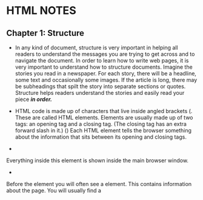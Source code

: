 # HTML NOTES

## Chapter 1: Structure

- In any kind of document, structure is very important in helping all readers to understand the messages you are trying to get across and to navigate the document. In order to learn how to write web pages, it is very important to understand how to structure documents. Imagine the stories you read in a newspaper. For each story, there will be a headline, some text and occasionally some images. If the article is long, there may be subheadings that spilt the story into separate sections or quotes. Structure helps readers understand the stories and easily read your piece ***in order.***

- HTML code is made up of characters that live inside angled brackets (<elements>. These are called HTML elements. Elements are usually made up of two tags: an opening tag and a closing tag. (The closing tag has an extra forward slash in it.) (</element>) Each HTML element tells the browser something about the information that sits between its opening and closing tags.

- <body>
Everything inside this element is shown inside the main browser window.

- <head>
Before the <body> element you will often see a <head> element. This contains information about the page. You will usually find a <title> element inside the <head>
element.

- <title>
The <title> element is either shown in the top of the browser, above where you usually type in the URL of the page you want to visit, or on the tab for that page.

- HTML pages are text documents and uses tags (characters that sit inside angled
brackets) to give the information they surround special meaning.
- Tags are often referred to as elements.
- Tags usually come in pairs. The opening tag denotes the start of a piece of content; the closing tag denotes the end.
- Opening tags can carry attributes, which tell us more about the content of that element. Attributes require a name and a value.
- To learn HTML you need to know what tags are available for you to use, what they do, and where they can go. There are many cheet sheets on google to practice what each tags means and does!

## Chapter 8: Extra Markup

- Doctypes: Because there have been several versions of HTML, each web page should begin with a DOCTYPE declaration to tell a browser which version of HTML the page is using.

- ID attribute: Every HTML element can carry the id attribute. It is used to uniquely identify that element from other elements on the page. Its value should start with a letter or an underscore.

- Class attribute: Every HTML element can also carry a class attribute. Sometimes, you will want a way to identify several elements as being different from the other elements on the page. For example, you might have some paragraphs of text that contain information that is more important than others and want to distinguish between these elements.

- Grouping text in a block: <div>- the div element allows you to group a set of elements together in one block-level box.

## Chapter 17: HTML5 Layout

- <div> was used for many years by developers to group together elements on a page. HTML5 uses new elements that allow developers to do the same thing.

- <header> & <footer>: The header and footer appear on the top or bottom of every page on a site.

- <nav>: Used to contain navagational blocks.

- <article>: A container for any section for a page that could stand alone.

- <section>: Groups related content together.

## Chapter 18: Process and design

- Every website should be designed for the target audience. It is therefore very important to understand who your target audience is.

- Site maps: The aim is to create a diagram of the pages that will be used to structure the site. This is known as a site map and it will show how those pages can be grouped.

- Wireframes: A wireframe is a ketch of the key information that needs to go on each page of a site. It shows the hierarchy of the information and how much space it might require.
